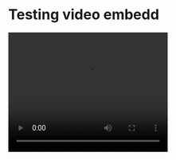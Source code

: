 
# Testing video embedd

<video width="320" height="240" loop="loop" autoplay="autoplay">
<source src="videos/IMG_0599.mov" type="video/mp4" />
</video>
